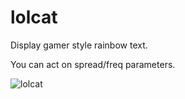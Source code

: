 # lolcat

Display gamer style rainbow text.

You can act on spread/freq parameters.

![lolcat](https://user-images.githubusercontent.com/10117818/92162199-12d5d300-ee32-11ea-96d5-78e37ed6ed07.png)

